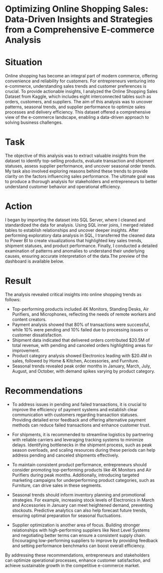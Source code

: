 # Optimizing Online Shopping Sales: Data-Driven Insights and Strategies from a Comprehensive E-commerce Analysis
# Situation
Online shopping has become an integral part of modern commerce, offering convenience and reliability for customers. For entrepreneurs venturing into e-commerce, understanding sales trends and customer preferences is crucial. To provide actionable insights, I analyzed the Online Shopping Sales Dataset from Kaggle, which includes eight interconnected tables such as orders, customers, and suppliers. The aim of this analysis was to uncover patterns, seasonal trends, and supplier performance to optimize sales processes and delivery efficiency. This dataset offered a comprehensive view of the e-commerce landscape, enabling a data-driven approach to solving business challenges.
# Task
The objective of this analysis was to extract valuable insights from the dataset to identify top-selling products, evaluate transaction and shipment statuses, assess supplier performance, and uncover seasonal order trends. My task also involved exploring reasons behind these trends to provide clarity on the factors influencing sales performance. The ultimate goal was to produce a thorough analysis for stakeholders and entrepreneurs to better understand customer behavior and operational efficiency.
# Action
I began by importing the dataset into SQL Server, where I cleaned and standardized the data for analysis. Using SQL inner joins, I merged related tables to establish relationships and uncover deeper insights. After performing exploratory data analysis in SQL, I transferred the cleaned data to Power BI to create visualizations that highlighted key sales trends, shipment statuses, and product performance. Finally, I conducted a detailed examination of patterns and anomalies to understand their underlying causes, ensuring accurate interpretation of the data.The preview of the dashboard is available below.
# Result
The analysis revealed critical insights into online shopping trends as follows:
- Top-performing products included 4K Monitors, Standing Desks, Air Purifiers, and Microphones, reflecting the needs of remote workers and content creators. 
- Payment analysis showed that 80% of transactions were successful, while 10% were pending and 10% failed due to processing issues or customer dissatisfaction. 
- Shipment data indicated that delivered orders contributed $20.5M of total revenue, with pending and canceled orders highlighting areas for improvement. 
- Product category analysis showed Electronics leading with $20.4M in sales, followed by Home & Kitchen, Accessories, and Furniture. 
- Seasonal trends revealed peak order months in January, March, July, August, and October, with demand spikes varying by product category.
# Recommendations
- To address issues in pending and failed transactions, it is crucial to improve the efficiency of payment systems and establish clear communication with customers regarding transaction statuses. Providing detailed error feedback and offering alternative payment methods can reduce failed transactions and enhance customer trust.

- For shipments, it is recommended to streamline logistics by partnering with reliable carriers and leveraging tracking systems to minimize delays. Identifying bottlenecks in the shipment process, such as peak season overloads, and scaling resources during these periods can help address pending and canceled shipments effectively.

- To maintain consistent product performance, entrepreneurs should consider promoting top-performing products like 4K Monitors and Air Purifiers during peak months. Additionally, introducing targeted marketing campaigns for underperforming product categories, such as Furniture, can drive sales in these segments.

- Seasonal trends should inform inventory planning and promotional strategies. For example, increasing stock levels of Electronics in March and Accessories in January can meet heightened demand, preventing stockouts. Predictive analytics can also help forecast future trends, ensuring optimal preparation for seasonal fluctuations.

- Supplier optimization is another area of focus. Building stronger relationships with high-performing suppliers like Next Level Systems and negotiating better terms can ensure a consistent supply chain. Encouraging low-performing suppliers to improve by providing feedback and setting performance benchmarks can boost overall efficiency.

By addressing these recommendations, entrepreneurs and stakeholders can optimize operational processes, enhance customer satisfaction, and achieve sustainable growth in the competitive e-commerce market.
